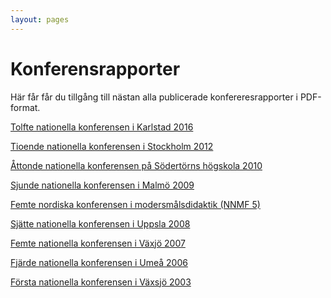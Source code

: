 ```yaml
---
layout: pages
---
```

# Konferensrapporter

Här får får du tillgång till nästan alla publicerade konfereresrapporter i
 PDF-format.



[Tolfte nationella konferensen i Karlstad 2016](https://drive.google.com/open?id=1NswyteLfcA9qzZpzSVrCsBcUeVoaM0NO)

[Tioende nationella konferensen i Stockholm 2012](https://drive.google.com/open?id=1hSeazJQiEuyMXVsSq673aYk2Yvm0dkgg)

[Åttonde nationella konferensen på Södertörns högskola 2010](https://drive.google.com/open?id=1AC1o5fMJl6YyrhiD90A2iajbo_MH8TvN)

[Sjunde nationella konferensen i Malmö 2009](https://drive.google.com/open?id=1ncm6FqApeaKvrzz6qEgh47aPB3VgKNL5)

[Femte nordiska konferensen i modersmålsdidaktik (NNMF 5)](https://drive.google.com/open?id=1vJ-_2UMUs0mALhy79-bASaOYtwfmvE6m)

[Sjätte nationella konferensen i Uppsla 2008](https://drive.google.com/open?id=1s9HMd_CufRzVP0yPBR7latxpZKMJSgLt)

[Femte nationella konferensen i Växjö 2007](https://drive.google.com/open?id=1Xu3SzDK5A1fm60H-JLPVil8zH3bAZYti)

[Fjärde nationella konferensen i Umeå 2006](https://drive.google.com/open?id=1vMhauCU5MxuXZ5BHxlhM7l6ENpDEHlWa)

[Första nationella konferensen i Växsjö 2003](https://drive.google.com/open?id=1fYWBfHNQ8BKjpExU7Mm8E5jpit91s8zn)













